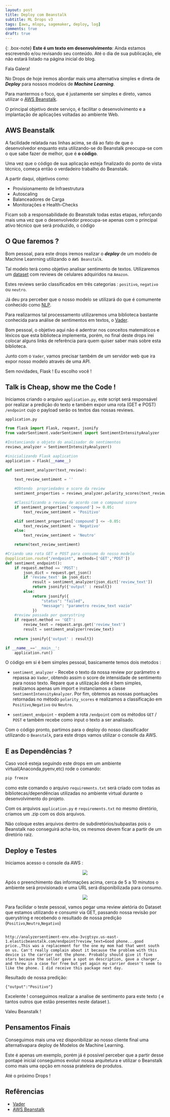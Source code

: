 ```yaml
---
layout: post
title: Deploy com Beanstalk
subtitle: ML Drops v3
tags: [aws, mlops, sagemaker, deploy, log]
comments: true
draft: true
---
```


{: .box-note}
**Este é um texto em desenvolvimento**: Ainda estamos escrevendo e/ou revisando seu conteúdo. Até o dia de sua publicação, ele não estará listado na página inicial do blog.

Fala Galera!

No Drops de hoje iremos abordar mais uma alternativa simples e direta de ***Deploy*** para nossos modelos de ***Machine Learning***.

Para mantermos o foco, que é justamente ser simples e direto, vamos utilizar o [AWS Beanstalk](https://aws.amazon.com/pt/elasticbeanstalk/). 

O principal objetivo deste serviço, é facilitar o desenvolvimento e a implantação de aplicações voltadas ao ambiente Web.

## AWS Beanstalk

A facilidade relatada nas linhas acima, se dá ao fato de que o desenvolvedor enquanto esta utilizando-se do Beanstalk preocupa-se com o que sabe fazer de melhor, que é **o código**.

Uma vez que o código de sua aplicação esteja finalizado do ponto de vista técnico, começa então o verdadeiro trabalho do Beanstalk.

A partir daqui, objetivos como:

* Provisionamento de Infraestrutura
* Autoscaling
* Balanceadores de Carga
* Monitorações e Health-Checks

Ficam sob a responsabilidade do Beanstalk todas estas etapas, reforçando mais uma vez que o desenvolvedor preocupa-se apenas com o principal ativo técnico que será produzido, o código

## O Que faremos ?

Bom pessoal, para este drops iremos realizar o ***deploy*** de um modelo de Machine Leanrning utilizando o `AWS Beanstalk`.

Tal modelo terá como objetivo analisar sentimento de textos. Utilizaremos um [dataset](https://www.kaggle.com/grikomsn/amazon-cell-phones-reviews) com reviews de celulares adquiridos na `Amazon`.

Estes reviews serão classificados em três categorias : `positivo`, `negativo` ou `neutro`.

Já deu pra perceber que o nosso modelo se utilizará do que é comumente conhecido como [NLP](https://pt.wikipedia.o.rg/wiki/Processamento_de_linguagem_natural).

Para realizarmos tal processamento utilizaremos uma biblioteca bastante conhecida para análise de sentimentos em textos, o [Vader](https://pypi.org/project/vaderSentiment/).

Bom pessoal, o objetivo aqui não é adentrar nos conceitos matemáticos e léxicos que esta biblioteca implementa, porém, no final deste drops irei colocar alguns links de referência para quem quiser saber mais sobre esta biblioteca.

Junto com o `Vader`, vamos precisar também de um servidor web que ira expor nosso modelo através de uma API.

Sem novidades, Flask ! Eu escolho você !

## Talk is Cheap, show me the Code !

Iniciamos criando o arquivo `application.py`, este script será responsável por realizar a predição do texto e também expor uma rota (GET e POST) `/endpoint` cujo o payload serão os textos das nossas reviews.

`application.py`
```python
from flask import Flask, request, jsonify
from vaderSentiment.vaderSentiment import SentimentIntensityAnalyzer

#Instanciando o objeto do analisador de sentimentos
reviews_analyzer = SentimentIntensityAnalyzer()

#inicializando Flask aaplication
application = Flask(__name__)

def sentiment_analyzer(text_review):
    
    text_review_sentiment = ''

    #Obtendo  propriedades e score da review
    sentiment_properties = reviews_analyzer.polarity_scores(text_review)

    #Classificando a review de acordo com o compound score
    if sentiment_properties['compound'] >= 0.05:
        text_review_sentiment = 'Positivo'

    elif sentiment_properties['compound'] <= -0.05:
        text_review_sentiment = 'Negativo'
    else:
        text_review_sentiment = 'Neutro'

    return(text_review_sentiment)

#Criando uma rota GET e POST para consumo do nosso modelo
@application.route("/endpoint", methods=['GET','POST'])
def sentiment_endpoint():
    if request.method == 'POST':
        json_dict = request.get_json()
        if 'review_text' in json_dict:
            result = sentiment_analyzer(json_dict['review_text'])
            return jsonify({'output' : result})
        else:
            return jsonify({
                "status": "failed",
                "message": "parametro review_text vazio"
            })
    #review passada por querystring
    if request.method == 'GET':
        review_text = request.args.get('review_text')
        result = sentiment_analyzer(review_text)
    
    return jsonify({'output' : result})

if __name__=='__main__':
    application.run()

```

O código em si é bem simples pessoal, basicamente temos dois metodos :

* `sentiment_analyzer` - Recebe o texto da nossa review por parâmetro e repassa ao `Vader`, obtendo assim o score de intensidade de sentimento para nosso texto. Repare que a utilização dele é bem simples, realizamos apenas um import e instanciamos a classe `SentimentIntensityAnalyzer`. Por fim, obtemos as nossas pontuações retornadas no método `polarity_scores` e realizamos a classificação em `Positivo`,`Negativo` ou `Neutro`.

* `sentiment_endpoint` - expõem a rota `/endpoint` com os métodos `GET` / `POST` e também recebe como input o texto a ser analisado.

Com o código pronto, partimos para o deploy do nosso classificador utilizando o `Beanstalk`, para este drops vamos utilizar o console da AWS.

## E as Dependências ?

Caso você esteja seguindo este drops em um ambiente virtual(Anaconda,pyenv,etc) rode o comando:
```bash
pip freeze
```
como este comando o arquivo `requirements.txt` será criado com todas as bibliotecas/dependências utilizadas no ambiente virtual durante o desenvolvimento do projeto.

Com os arquivos `application.py` e `requirements.txt` no mesmo diretório, criamos um .zip com os dois arquivos.

Não coloque estes arquivos dentro de subdiretórios/subpastas pois o Beanstalk nao conseguirá acha-los, os mesmos devem ficar a partir de um diretório raiz.

## Deploy e Testes

Iniciamos acesso o console da AWS :
<p style="text-align: center"><img src="https://i.imgur.com/HU8XZBk.jpg"></p>

Após o preenchimento das informações acima, cerca de 5 a 10 minutos o ambiente será provisionado e uma URL será disponibilizada para consumo.

<p style="text-align: center"><img src="https://i.imgur.com/LJb4RnN.png"></p>

Para facilidar o teste pessoal, vamos pegar uma review aletória do Dataset que estamos utilizando e consumir via GET, passando nossa revisão por querystring e recebendo o resultado de nossa predição (`Positivo`,`Neutro`,`Negativo`)

```text

http://analyzersentiment-env.eba-3vcgtsyv.us-east-1.elasticbeanstalk.com/endpoint?review_text=Good phone...good price.,This was a replacement for the one my mom had that went south on us. Can't really complain about it because the problem with this device is the carrier not the phone. Probably should give it five stars because the seller gave a spot on description, gave a charger, and threw in a case for free but yet again my carrier doesn't seem to like the phone. I did receive this package next day.

```

Resultado de nossa predição:

```
{"output":"Positivo"}
```

Excelente ! conseguimos realizar a analise de sentimento para este texto ( e tantos outros que estão presentes neste dataset ). 

Valeu Beanstalk !


## Pensamentos Finais

Conseguimos mais uma vez disponibilizar ao nosso cliente final  uma alternativapara deploy de Modelos de Machine Learning.

Este é apenas um exemplo, porém  já é possível perceber que a partir desse pontapé inicial conseguimos evoluir nossa arquitetura e utilizar o Beanstalk como mais uma opção em nossa prateleira de produtos.

Até o próximo Drops !

## Refêrencias

* [Vader](https://pypi.org/project/vaderSentiment/)
* [AWS Beanstalk](https://aws.amazon.com/pt/elasticbeanstalk/)

